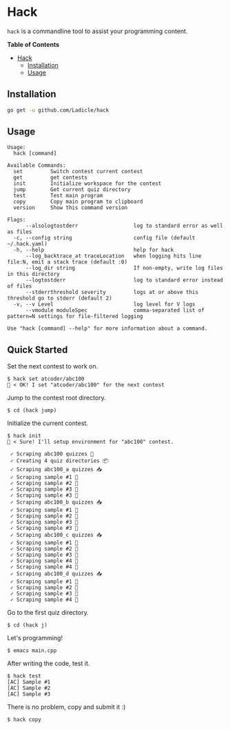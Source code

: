 # Hack

`hack` is a commandline tool to assist your programming content.

<!-- markdown-toc start - Don't edit this section. Run M-x markdown-toc-refresh-toc -->
**Table of Contents**

- [Hack](#hack)
    - [Installation](#installation)
    - [Usage](#usage)

<!-- markdown-toc end -->

## Installation

```bash
go get -u github.com/Ladicle/hack
```

## Usage

```
Usage:
  hack [command]

Available Commands:
  set         Switch contest current contest
  get         get contests
  init        Initialize workspace for the contest
  jump        Get current quiz directory
  test        Test main program
  copy        Copy main program to clipboard
  version     Show this command version

Flags:
      --alsologtostderr                  log to standard error as well as files
  -c, --config string                    config file (default ~/.hack.yaml)
  -h, --help                             help for hack
      --log_backtrace_at traceLocation   when logging hits line file:N, emit a stack trace (default :0)
      --log_dir string                   If non-empty, write log files in this directory
      --logtostderr                      log to standard error instead of files
      --stderrthreshold severity         logs at or above this threshold go to stderr (default 2)
  -v, --v Level                          log level for V logs
      --vmodule moduleSpec               comma-separated list of pattern=N settings for file-filtered logging

Use "hack [command] --help" for more information about a command.
```

## Quick Started

Set the next contest to work on.

```
$ hack set atcoder/abc100
🤖 < OK! I set "atcoder/abc100" for the next contest
```

Jump to the contest root directory.

```
$ cd (hack jump)
```

Initialize the current contest.

```
$ hack init
🤖 < Sure! I'll setup environment for "abc100" contest.

 ✓ Scraping abc100 quizzes 🔎
 ✓ Creating 4 quiz directories 📦
 ✓ Scraping abc100_a quizzes 📥
 ✓ Scraping sample #1 📝
 ✓ Scraping sample #2 📝
 ✓ Scraping sample #3 📝
 ✓ Scraping sample #3 📝
 ✓ Scraping abc100_b quizzes 📥
 ✓ Scraping sample #1 📝
 ✓ Scraping sample #2 📝
 ✓ Scraping sample #3 📝
 ✓ Scraping sample #3 📝
 ✓ Scraping abc100_c quizzes 📥
 ✓ Scraping sample #1 📝
 ✓ Scraping sample #2 📝
 ✓ Scraping sample #3 📝
 ✓ Scraping sample #4 📝
 ✓ Scraping sample #4 📝
 ✓ Scraping abc100_d quizzes 📥
 ✓ Scraping sample #1 📝
 ✓ Scraping sample #2 📝
 ✓ Scraping sample #3 📝
 ✓ Scraping sample #4 📝
```

Go to the first quiz directory.

```
$ cd (hack j)
```

Let's programming!

```
$ emacs main.cpp
```

After writing the code, test it.

```
$ hack test
[AC] Sample #1
[AC] Sample #2
[AC] Sample #3
```

There is no problem, copy and submit it :)

```
$ hack copy
```
